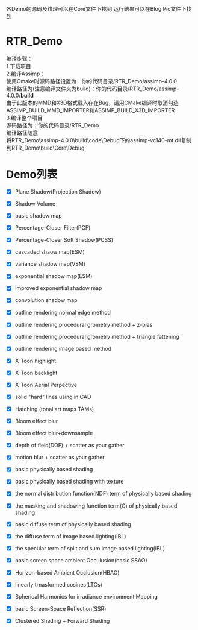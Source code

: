 各Demo的源码及纹理可以在Core文件下找到
运行结果可以在Blog Pic文件下找到
# RTR_Demo  

编译步骤：  
1.下载项目  
2.编译Assimp：  
使用Cmake时源码路径设置为：你的代码目录/RTR_Demo/assimp-4.0.0  
编译路径为(注意编译文件夹为build)：你的代码目录/RTR_Demo/assimp-4.0.0/**build**  
由于此版本的MMD和X3D格式载入存在Bug，请用CMake编译时取消勾选  
ASSIMP_BUILD_MMD_IMPORTER和ASSIMP_BUILD_X3D_IMPORTER  
3.编译整个项目  
源码路径为：你的代码目录/RTR_Demo  
编译路径随意  
将RTR_Demo\assimp-4.0.0\build\code\Debug下的assimp-vc140-mt.dll复制到RTR_Demo\build\Core\Debug

# Demo列表
 - [x] Plane Shadow(Projection Shadow)
 - [x] Shadow Volume
 - [x] basic shadow map
 - [x] Percentage-Closer Filter(PCF)
 - [x] Percentage-Closer Soft Shadow(PCSS)
 - [x] cascaded shaow map(ESM)
 - [x] variance shadow map(VSM)
 - [x] exponential shadow map(ESM)
 - [x] improved exponential shadow map
 - [x] convolution shadow map
 - [x] outline rendering normal edge method
 - [x] outline rendering procedural grometry method + z-bias
 - [x] outline rendering procedural grometry method + triangle fattening
 - [x] outline rendering image based method
 - [x] X-Toon highlight
 - [x] X-Toon backlight
 - [x] X-Toon Aerial Perpective
 - [x] solid "hard" lines using in CAD
 - [x] Hatching (tonal art maps TAMs)
 - [x] Bloom effect blur
 - [x] Bloom effect blur+downsample
 - [x] depth of field(DOF) + scatter as your gather
 - [x] motion blur + scatter as your gather
 - [x] basic physically based shading
 - [x] basic physically based shading with texture
 - [x] the normal distribution function(NDF) term of physically based shading
 - [x] the masking and shadowing function term(G) of physically based shading
 - [x] basic diffuse term of physically based shading
 - [x] the diffuse term of image based lighting(IBL)
 - [x] the specular term of split and sum image based lighting(IBL)
 - [x] basic screen space ambient Occulusion(basic SSAO)
 - [x] Horizon-based Ambient Occlusion(HBAO)
 - [x] linearly trnasformed cosines(LTCs)
 - [x] Spherical Harmonics for irradiance environment Mapping
 - [x] basic Screen-Space Reflection(SSR)
 - [x] Clustered Shading + Forward Shading
 
